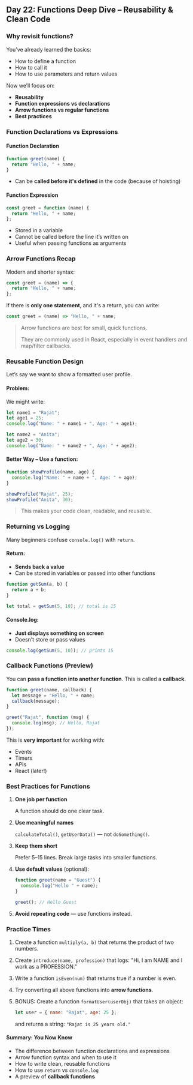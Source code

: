 <article class="day-block">

## Day 22: Functions Deep Dive – Reusability & Clean Code

### Why revisit functions?

You’ve already learned the basics:

* How to define a function
* How to call it
* How to use parameters and return values

Now we’ll focus on:

* **Reusability**
* **Function expressions vs declarations**
* **Arrow functions vs regular functions**
* **Best practices**

### Function Declarations vs Expressions

#### Function Declaration

```jsx
function greet(name) {
  return "Hello, " + name;
}
```

* Can be **called before it's defined** in the code (because of hoisting)

#### Function Expression

```jsx
const greet = function (name) {
  return "Hello, " + name;
};
```

* Stored in a variable
* Cannot be called before the line it’s written on
* Useful when passing functions as arguments

### Arrow Functions Recap

Modern and shorter syntax:

```jsx
const greet = (name) => {
  return "Hello, " + name;
};
```

If there is **only one statement**, and it's a return, you can write:

```jsx
const greet = (name) => "Hello, " + name;
```

> Arrow functions are best for small, quick functions.
>
> They are commonly used in React, especially in event handlers and map/filter callbacks.

### Reusable Function Design

Let’s say we want to show a formatted user profile.

#### Problem:

We might write:

```jsx
let name1 = "Rajat";
let age1 = 25;
console.log("Name: " + name1 + ", Age: " + age1);

let name2 = "Anita";
let age2 = 30;
console.log("Name: " + name2 + ", Age: " + age2);
```

#### Better Way – Use a function:

```jsx
function showProfile(name, age) {
  console.log("Name: " + name + ", Age: " + age);
}

showProfile("Rajat", 25);
showProfile("Anita", 30);
```

> This makes your code clean, readable, and reusable.

### Returning vs Logging

Many beginners confuse `console.log()` with `return`.

#### Return:

* **Sends back a value**
* Can be stored in variables or passed into other functions

```jsx
function getSum(a, b) {
  return a + b;
}

let total = getSum(5, 10); // total is 15
```

#### Console.log:

* **Just displays something on screen**
* Doesn’t store or pass values

```jsx
console.log(getSum(5, 10)); // prints 15
```

### Callback Functions (Preview)

You can **pass a function into another function**. This is called a **callback**.

```jsx
function greet(name, callback) {
  let message = "Hello, " + name;
  callback(message);
}

greet("Rajat", function (msg) {
  console.log(msg); // Hello, Rajat
});
```

This is **very important** for working with:

* Events
* Timers
* APIs
* React (later!)

### Best Practices for Functions

1. **One job per function**

   A function should do one clear task.

2. **Use meaningful names**

   `calculateTotal()`, `getUserData()` — not `doSomething()`.

3. **Keep them short**

   Prefer 5–15 lines. Break large tasks into smaller functions.

4. **Use default values** (optional):

   ```jsx
   function greet(name = "Guest") {
     console.log("Hello " + name);
   }

   greet(); // Hello Guest
   ```

5. **Avoid repeating code** — use functions instead.

<div class="practice">

### Practice Times

1. Create a function `multiply(a, b)` that returns the product of two numbers.
2. Create `introduce(name, profession)` that logs: "Hi, I am NAME and I work as a PROFESSION."
3. Write a function `isEven(num)` that returns true if a number is even.
4. Try converting all above functions into **arrow functions**.
5. BONUS: Create a function `formatUser(userObj)` that takes an object:

   ```jsx
   let user = { name: "Rajat", age: 25 };
   ```

   and returns a string: `"Rajat is 25 years old."`

</div>

#### Summary: You Now Know

* The difference between function declarations and expressions
* Arrow function syntax and when to use it
* How to write clean, reusable functions
* How to use `return` vs `console.log`
* A preview of **callback functions**

</article>